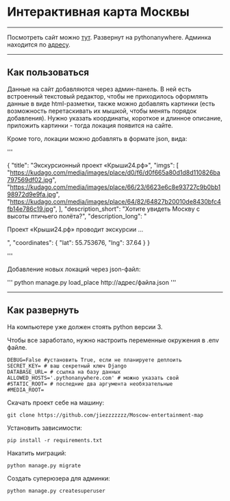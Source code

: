 # Интерактивная карта Москвы

---

Посмотреть сайт можно [тут](http://polya.pythonanywhere.com/).
Развернут на pythonanywhere. 
Админка находится по [адресу](http://polya.pythonanywhere.com/admin).

--- 

## Как пользоваться 

Данные на сайт добавляются через админ-панель. В ней есть встроенный текстовый редактор, чтобы не приходилось оформлять данные в виде html-разметки, также можно добавлять картинки (есть возможность перетаскивать их мышкой, чтобы менять порядок добавления). Нужно указать координаты, короткое и длинное описание, приложить картинки - тогда локация появится на сайте.

Кроме  того, локации можно добавлять в формате json, вида:

'''

{
    "title": "Экскурсионный проект «Крыши24.рф»",
    "imgs": [
        "https://kudago.com/media/images/place/d0/f6/d0f665a80d1d8d110826ba797569df02.jpg",
        "https://kudago.com/media/images/place/66/23/6623e6c8e93727c9b0bb198972d9e9fa.jpg",
        "https://kudago.com/media/images/place/64/82/64827b20010de8430bfc4fb14e786c19.jpg",
    ],
    "description_short": "Хотите увидеть Москву с высоты птичьего полёта?",
    "description_long": "<p>Проект «Крыши24.рф» проводит экскурсии ...</p>",
    "coordinates": {
        "lat": 55.753676,
        "lng": 37.64
    }
}

'''

Добавление новых локаций через json-файл:

'''
python manage.py load_place http://адрес/файла.json
'''

---

## Как развернуть

На компьютере уже должен стоять python версии 3. 

Чтобы все заработало, нужно настроить переменные окружения в .env файле. 

```
DEBUG=False #установить True, если не планируете деплоить
SECRET_KEY= # ваш секретный ключ Django
DATABASE_URL= # ссылка на базу данных
ALLOWED_HOSTS='.pythonanywhere.com' # можно указать свой
#STATIC_ROOT= # последние два аргумента необязательные
#MEDIA_ROOT=
```

Скачать проект себе на машину:

```git clone https://github.com/jiezzzzzzz/Moscow-entertainment-map```

Установить зависимости: 

```pip install -r requirements.txt```

Накатить миграций:

```python manage.py migrate```

Создать суперюзера для админки:

```python manage.py createsuperuser```



